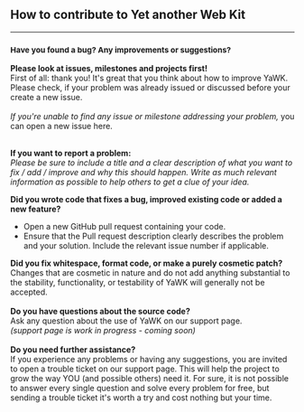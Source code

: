 <h2>How to contribute to Yet another Web Kit</h2>
<hr>
<h3><small>Have you found a bug? Any improvements or suggestions?</small></h3>
<b>Please look at issues, milestones and projects first!</b><br>
First of all: thank you! It's great that you think about how to improve 
YaWK. Please check, if your problem was already issued or discussed before
your create a new issue.<br><br>
<i>If you're unable to find any issue or milestone addressing your 
problem,</i> you can open a new issue here.

<br><b>If you want to report a problem:</b><br>
<i>Please be sure to include a title and a clear description of what you 
want to fix / add / improve and why this should happen. Write
as much relevant information as possible to help others to get a clue of your idea.</i>

<b>Did you wrote code that fixes a bug, improved existing code or added a new feature?</b>
<ul>
<li>
Open a new GitHub pull request containing your code.
</li>
<li>
Ensure that the Pull request description clearly describes 
the problem and your solution. Include the relevant issue number 
if applicable.
</li>
</ul>
<b>Did you fix whitespace, format code, or make a purely cosmetic patch?</b>
<br>
Changes that are cosmetic in nature and do not add anything substantial 
to the stability, functionality, or testability of YaWK will 
generally not be accepted.
<br><br>
<b>Do you have questions about the source code?</b><br>
Ask any question about the use of YaWK on our support page. 
<br><i>(support page is work in progress - coming soon)</i>
<br><br>
<b>Do you need further assistance?</b>
<br>If you experience any problems or having any suggestions, you are invited 
to open a trouble ticket on our support page. This will help the project to grow 
the way YOU (and possible others) need it. For sure, it is not possible to answer 
every single question and solve every problem for free, but sending a trouble ticket
it's worth a try and cost nothing but your time.


